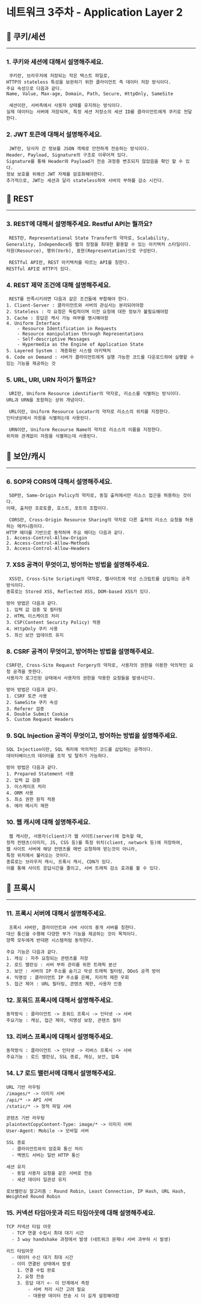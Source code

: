 # 네트워크 3주차 - Application Layer 2

## 📌 쿠키/세션

---

### 1. 쿠키와 세션에 대해서 설명해주세요.
     쿠키란, 브라우저에 저장되는 작은 텍스트 파일로, 
    HTTP의 stateless 특성을 보완하기 위한 클라이언트 측 데이터 저장 방식이다.
    주요 속성으로 다음과 같다.
    Name, Value, Max-age, Domain, Path, Secure, HttpOnly, SameSite

     세션이란, 서버측에서 사용자 상태를 유지하는 방식이다.
    실제 데이터는 서버에 저장되며, 특정 세션 저장소의 세션 ID를 클라이언트에게 쿠키로 전달한다.

### 2. JWT 토큰에 대해서 설명해주세요.
     JWT란, 당사자 간 정보를 JSON 객체로 안전하게 전송하는 방식이다.
    Header, Payload, Signature의 구조로 이루어져 있다.
    Signature를 통해 Header와 Payload가 전송 과정중 변조되지 않았음을 확인 할 수 있다.
    정보 보호를 위해선 JWT 자체를 암호화해야한다.
    추가적으로, JWT는 세션과 달리 stateless하여 서버의 부하를 감소 시킨다.

## 📌 REST

---

### 3. REST에 대해서 설명해주세요.  Restful API는 뭘까요?
     REST란, Representational State Transfer의 약자로, Scalability, Generality, Independece등 웹의 장점을 최대한 활용할 수 있는 아키텍처 스타일이다.
    자원(Resource), 행위(Verb), 표현(Representation)으로 구성된다.
    
     RESTful API란, REST 아키텍처를 따르는 API를 칭한다.
    RESTful API로 HTTP가 있다.

### 4. REST 제약 조건에 대해 설명해주세요.
     REST를 만족시키려면 다음과 같은 조건들에 부합해야 한다.
    1. Client-Server : 클라이언트와 서버의 관심사는 분리되어야함
    2. Stateless : 각 요청은 독립적이며 이전 요청에 대한 정보가 불필요해야함
    3. Cache : 응답은 캐시 가능 여부를 명시해야함
    4. Uniform Interface
        - Resource Identification in Requests
        - Resource manipulation through Representations
        - Self-descriptive Messages
        - Hypermedia as the Engine of Application State
    5. Layered System : 계층화된 시스템 아키텍처
    6. Code on Demand : 서버가 클라이언트에게 실행 가능한 코드를 다운로드하여 실행할 수 있는 기능을 제공하는 것

### 5. URL, URI, URN 차이가 뭘까요?
     URI란, Uniform Resource identifier의 약자로, 리소스를 식별하는 방식이다.
    URL과 URN을 포함하는 상위 개념이다.

     URL이란, Uniform Resource Locator의 약자로 리소스의 위치를 지정한다.
    인터넷상에서 자원을 식별하는데 사용된다.    

     URN이란, Uniform Recourse Name의 약자로 리소스의 이름을 지정한다.
    위치와 관계없이 자원을 식별하는데 사용된다.

## 📌 보안/캐시

---

### 6. SOP와 CORS에 대해서 설명해주세요.
     SOP란, Same-Origin Policy의 약자로, 동일 출처에서만 리소스 접근을 허용하는 것이다.
    이때, 출처란 프로토콜, 호스트, 포트의 조합이다.

     CORS란, Cross-Origin Resource Sharing의 약자로 다른 출처의 리소스 요청을 허용하는 메커니즘이다.
    HTTP 헤더를 기반으로 동작하며 주요 헤더는 다음과 같다.
    1. Access-Control-Allow-Origin
    2. Access-Control-Allow-Methods
    3. Access-Control-Allow-Headers

### 7. XSS 공격이 무엇이고, 방어하는 방법을 설명해주세요.
     XSS란, Cross-Site Scripting의 약자로, 웹사이트에 악성 스크립트를 삽입하는 공격 방식이다.
    종류로는 Stored XSS, Reflected XSS, DOM-based XSS가 있다.

    방어 방법은 다음과 같다.
    1. 입력 값 검증 및 필터링
    2. HTML 이스케이프 처리
    3. CSP(Content Security Policy) 적용
    4. HttpOnly 쿠키 사용
    5. 최신 보안 업데이트 유지

### 8. CSRF 공격이 무엇이고, 방어하는 방법을 설명해주세요.
    CSRF란, Cross-Site Request Forgery의 약자로, 사용자의 권한을 이용한 악의적인 요청 공격을 뜻한다.
    사용자가 로그인된 상태에서 사용자의 권한을 악용한 요청들을 발생시킨다.

    방어 방법은 다음과 같다.
    1. CSRF 토큰 사용
    2. SameSite 쿠키 속성
    3. Referer 검증
    4. Double Submit Cookie
    5. Custom Request Headers

### 9. SQL Injection 공격이 무엇이고, 방어하는 방법을 설명해주세요.
    SQL Injection이란, SQL 쿼리에 악의적인 코드를 삽입하는 공격이다.
    데이터베이스의 데이터를 조작 및 탈취가 가능하다.

    방어 방법은 다음과 같다.
    1. Prepared Statement 사용
    2. 입력 값 검증
    3. 이스케이프 처리
    4. ORM 사용
    5. 최소 권한 원칙 적용
    6. 에러 메시지 제한

### 10. 웹 캐시에 대해 설명해주세요.
     웹 캐시란, 사용자(client)가 웹 사이트(server)에 접속할 때, 
    정적 컨텐츠(이미지, JS, CSS 등)를 특정 위치(client, network 등)에 저장하여, 
    웹 사이트 서버에 해당 컨텐츠를 매번 요청하여 받는것이 아니라, 
    특정 위치에서 불러오는 것이다.
    종류로는 브라우저 캐시, 프록시 캐시, CDN가 있다.
    이를 통해 사이트 응답시간을 줄이고, 서버 트래픽 감소 효과를 볼 수 있다.

## 📌 프록시

---

### 11. 프록시 서버에 대해서 설명해주세요.
     프록시 서버란, 클라이언트와 서버 사이의 중개 서버를 칭한다.
    대신 통신을 수행해 다양한 부가 기능을 제공하는 것이 목적이다.
    양쪽 모두에게 반대편 시스템처럼 동작한다.
    
    주요 기능은 다음과 같다.
    1. 캐싱 : 자주 요청되는 콘텐츠를 저장
    2. 로드 밸런싱 : 서버 부하 관리를 위한 트래픽 분산
    3. 보안 : 서버의 IP 주소를 숨기고 악성 트래픽 필터링, DDoS 공격 방어
    4. 익명성 : 클라이언트 IP 주소를 은폐, 지리적 제한 우회
    5. 접근 제어 : URL 필터링, 콘텐츠 제한, 사용자 인증

### 12. 포워드 프록시에 대해서 설명해주세요.
    동작방식 : 클라이언트 -> 포워드 프록시 -> 인터넷 -> 서버
    주요기능 : 캐싱, 접근 제어, 익명성 보장, 콘텐츠 필터

### 13. 리버스 프록시에 대해서 설명해주세요.
    동작방식 : 클라이언트 -> 인터넷 -> 리버스 프록시 -> 서버
    주요기능 : 로드 밸런싱, SSL 종료, 캐싱, 보안, 압축

### 14. L7 로드 밸런서에 대해서 설명해주세요.
    URL 기반 라우팅
    /images/* -> 이미지 서버
    /api/* -> API 서버
    /static/* -> 정적 파일 서버

    콘텐츠 기반 라우팅
    plaintextCopyContent-Type: image/* -> 이미지 서버
    User-Agent: Mobile -> 모바일 서버

    SSL 종료
      - 클라이언트와의 암호화 통신 처리
      - 백엔드 서버는 일반 HTTP 통신

    세션 유지
      - 동일 사용자 요청을 같은 서버로 전송
      - 세션 데이터 일관성 유지

    로브밸런싱 알고리즘 : Round Robin, Least Connection, IP Hash, URL Hash, Weighted Round Robin 

### 15. 커넥션 타임아웃과 리드 타임아웃에 대해 설명해주세요.
    TCP 커넥션 타임 아웃
      - TCP 연결 수립시 최대 대기 시간
      - 3 way handshake 과정에서 발생 (네트워크 문제나 서버 과부하 시 발생)

    리드 타임아웃
      - 데이터 수신 대기 최대 시간
      - 이미 연결된 상태에서 발생
        1. 연결 수립 완료
        2. 요청 전송
        3. 응답 대기 <- 이 단계에서 측정
            - 서버 처리 시간 고려 필요
            - 대용량 데이터 전송 시 더 길게 설정해야함